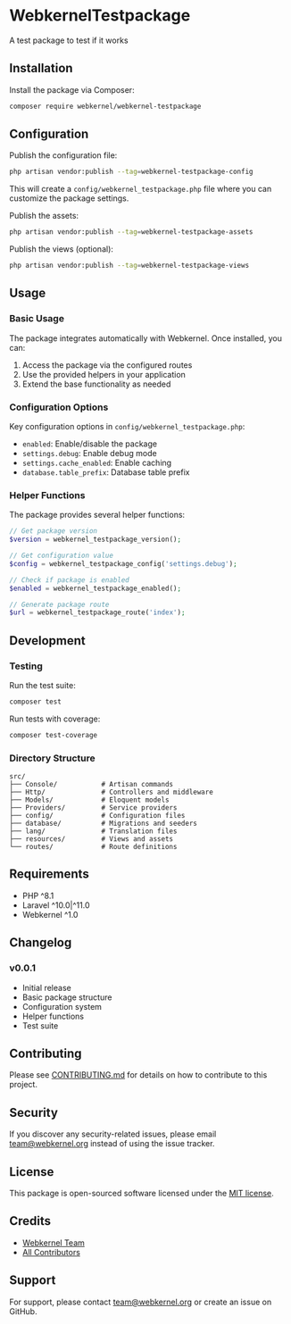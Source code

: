 # WebkernelTestpackage

A test package to test if it works

## Installation

Install the package via Composer:

```bash
composer require webkernel/webkernel-testpackage
```

## Configuration

Publish the configuration file:

```bash
php artisan vendor:publish --tag=webkernel-testpackage-config
```

This will create a `config/webkernel_testpackage.php` file where you can customize the package settings.

Publish the assets:

```bash
php artisan vendor:publish --tag=webkernel-testpackage-assets
```

Publish the views (optional):

```bash
php artisan vendor:publish --tag=webkernel-testpackage-views
```

## Usage

### Basic Usage

The package integrates automatically with Webkernel. Once installed, you can:

1. Access the package via the configured routes
2. Use the provided helpers in your application
3. Extend the base functionality as needed

### Configuration Options

Key configuration options in `config/webkernel_testpackage.php`:

- `enabled`: Enable/disable the package
- `settings.debug`: Enable debug mode
- `settings.cache_enabled`: Enable caching
- `database.table_prefix`: Database table prefix

### Helper Functions

The package provides several helper functions:

```php
// Get package version
$version = webkernel_testpackage_version();

// Get configuration value
$config = webkernel_testpackage_config('settings.debug');

// Check if package is enabled
$enabled = webkernel_testpackage_enabled();

// Generate package route
$url = webkernel_testpackage_route('index');
```

## Development

### Testing

Run the test suite:

```bash
composer test
```

Run tests with coverage:

```bash
composer test-coverage
```

### Directory Structure

```
src/
├── Console/           # Artisan commands
├── Http/              # Controllers and middleware
├── Models/            # Eloquent models
├── Providers/         # Service providers
├── config/            # Configuration files
├── database/          # Migrations and seeders
├── lang/              # Translation files
├── resources/         # Views and assets
└── routes/            # Route definitions
```

## Requirements

- PHP ^8.1
- Laravel ^10.0|^11.0
- Webkernel ^1.0

## Changelog

### v0.0.1

- Initial release
- Basic package structure
- Configuration system
- Helper functions
- Test suite

## Contributing

Please see [CONTRIBUTING.md](CONTRIBUTING.md) for details on how to contribute to this project.

## Security

If you discover any security-related issues, please email team@webkernel.org instead of using the issue tracker.

## License

This package is open-sourced software licensed under the [MIT license](LICENSE).

## Credits

- [Webkernel Team](https://github.com/webkernel)
- [All Contributors](../../contributors)

## Support

For support, please contact team@webkernel.org or create an issue on GitHub.
